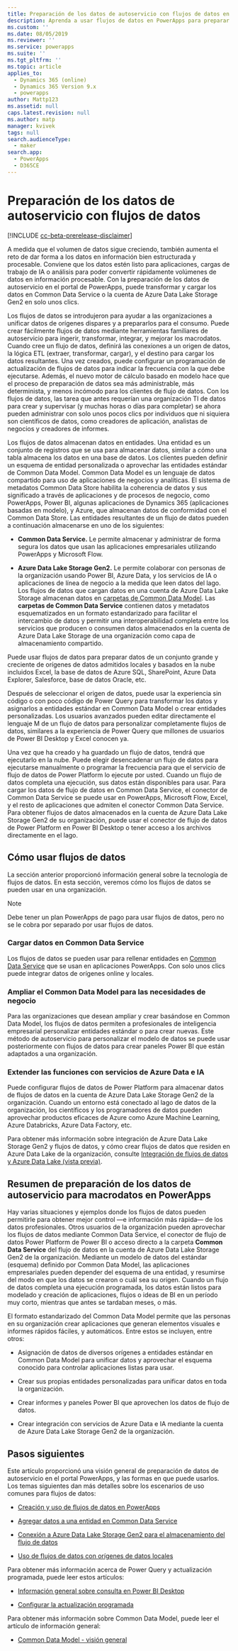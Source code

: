 ```yaml
---
title: Preparación de los datos de autoservicio con flujos de datos en PowerApps | MicrosoftDocs
description: Aprenda a usar flujos de datos en PowerApps para preparar los datos
ms.custom: ''
ms.date: 08/05/2019
ms.reviewer: ''
ms.service: powerapps
ms.suite: ''
ms.tgt_pltfrm: ''
ms.topic: article
applies_to:
  - Dynamics 365 (online)
  - Dynamics 365 Version 9.x
  - powerapps
author: Mattp123
ms.assetid: null
caps.latest.revision: null
ms.author: matp
manager: kvivek
tags: null
search.audienceType:
  - maker
search.app:
  - PowerApps
  - D365CE
---
```



<!--note from editor: I think "dataflows" should be lowercase based on this entry in the Microsoft style guide (scroll down to find dataflows): https://styleguides.azurewebsites.net/Styleguide/Read?id=2696&topicid=42299 -->



# <a name="self-service-data-prep-with-dataflows"></a>Preparación de los datos de autoservicio con flujos de datos
[!INCLUDE [cc-beta-prerelease-disclaimer](../../includes/cc-beta-prerelease-disclaimer.md)]

A medida que el volumen de datos sigue creciendo, también aumenta el reto de dar forma a los datos en información bien estructurada y procesable. Conviene que los datos estén listo para aplicaciones, cargas de trabajo de IA o análisis para poder convertir rápidamente volúmenes de datos en información procesable. Con la preparación de los datos de autoservicio en el portal de PowerApps, puede transformar y cargar los datos en Common Data Service o la cuenta de Azure Data Lake Storage Gen2 en solo unos clics.

Los flujos de datos se introdujeron para ayudar a las organizaciones a unificar datos de orígenes dispares y a prepararlos para el consumo. Puede crear fácilmente flujos de datos mediante herramientas familiares de autoservicio para ingerir, transformar, integrar, y mejorar los macrodatos. Cuando cree un flujo de datos, definirá las conexiones a un origen de datos, la lógica ETL (extraer, transformar, cargar), y el destino para cargar los datos resultantes. Una vez creados, puede configurar un programación de actualización de flujos de datos para indicar la frecuencia con la que debe ejecutarse. Además, el nuevo motor de cálculo basado en modelo hace que el proceso de preparación de datos sea más administrable, más determinista, y menos incómodo para los clientes de flujo de datos. Con los flujos de datos, las tarea que antes requerían una organización TI de datos para crear y supervisar (y muchas horas o días para completar) se ahora pueden administrar con solo unos pocos clics por individuos que ni siquiera son científicos de datos, como creadores de aplicación, analistas de negocios y creadores de informes.


Los flujos de datos almacenan datos en entidades. Una entidad es un conjunto de registros que se usa para almacenar datos, similar a cómo una tabla almacena los datos en una base de datos. Los clientes pueden definir un esquema de entidad personalizada o aprovechar las entidades estándar de Common Data Model.
Common Data Model es un lenguaje de datos compartido para uso de aplicaciones de negocios y analíticas. El sistema de metadatos Common Data Store habilita la coherencia de datos y sus significado a través de aplicaciones y de procesos de negocio, como PowerApps, Power BI, algunas aplicaciones de Dynamics 365 (aplicaciones basadas en modelo), y Azure, que almacenan datos de conformidad con el Common Data Store. Las entidades resultantes de un flujo de datos pueden a continuación almacenarse en uno de los siguientes:

-   **Common Data Service.** Le permite almacenar y administrar de forma segura los datos que usan las aplicaciones empresariales utilizando PowerApps y Microsoft Flow.

-   **Azure Data Lake Storage Gen2.** Le permite colaborar con personas de la organización usando Power BI, Azure Data, y los servicios de IA o aplicaciones de línea de negocio a la medida que leen datos del lago. Los flujos de datos que cargan datos en una cuenta de Azure Data Lake Storage almacenan datos en [carpetas de Common Data Model](https://go.microsoft.com/fwlink/?linkid=2045304). Las **carpetas de Common Data Service** contienen datos y metadatos esquematizados en un formato estandarizado para facilitar el intercambio de datos y permitir una interoperabilidad completa entre los servicios que producen o consumen datos almacenados en la cuenta de Azure Data Lake Storage de una organización como capa de almacenamiento compartido.

Puede usar flujos de datos para preparar datos de un conjunto grande y creciente de orígenes de datos admitidos locales y basados en la nube incluidos Excel, la base de datos de Azure SQL, SharePoint, Azure Data Explorer, Salesforce, base de datos Oracle, etc.

Después de seleccionar el origen de datos, puede usar la experiencia sin código o con poco código de Power Query para transformar los datos y asignarlos a entidades estándar en Common Data Model o crear entidades personalizadas. Los usuarios avanzados pueden editar directamente el lenguaje M de un flujo de datos para personalizar completamente flujos de datos, similares a la experiencia de Power Query que millones de usuarios de Power BI Desktop y Excel conocen ya.

Una vez que ha creado y ha guardado un flujo de datos, tendrá que ejecutarlo en la nube.
Puede elegir desencadenar un flujo de datos para ejecutarse manualmente o programar la frecuencia para que el servicio de flujo de datos de Power Platform lo ejecute por usted. Cuando un flujo de datos completa una ejecución, sus datos están disponibles para usar. Para cargar los datos de flujo de datos en Common Data Service, el conector de Common Data Service se puede usar en PowerApps, Microsoft Flow, Excel, y el resto de aplicaciones que admiten el conector Common Data Service. Para obtener flujos de datos almacenados en la cuenta de Azure Data Lake Storage Gen2 de su organización, puede usar el conector de flujo de datos de Power Platform en Power BI Desktop o tener acceso a los archivos directamente en el lago.

## <a name="how-to-use-dataflows"></a>Cómo usar flujos de datos
La sección anterior proporcionó información general sobre la tecnología de flujos de datos. En esta sección, veremos cómo los flujos de datos se pueden usar en una organización.

> [!NOTE]
> Debe tener un plan PowerApps de pago para usar flujos de datos, pero no se le cobra por separado por usar flujos de datos. 

### <a name="load-data-to-common-data-service"></a>Cargar datos en Common Data Service
Los flujos de datos se pueden usar para rellenar entidades en [Common Data Service](https://docs.microsoft.com/en-us/powerapps/maker/common-data-service/data-platform-intro) que se usan en aplicaciones PowerApps. Con solo unos clics puede integrar datos de orígenes online y locales.

<!--from editor: In the last sentence above, should it change to "...on-premises data sources." ? -->


### <a name="extend-the-common-data-model-for-your-business-needs"></a>Ampliar el Common Data Model para las necesidades de negocio
Para las organizaciones que desean ampliar y crear basándose en Common Data Model, los flujos de datos permiten a profesionales de inteligencia empresarial personalizar entidades estándar o para crear nuevas. Este método de autoservicio para personalizar el modelo de datos se puede usar posteriormente con flujos de datos para crear paneles Power BI que están adaptados a una organización.

### <a name="extend-your-capabilities-with-azure-data-and-ai-services"></a>Extender las funciones con servicios de Azure Data e IA
Puede configurar flujos de datos de Power Platform para almacenar datos de flujos de datos en la cuenta de Azure Data Lake Storage Gen2 de la organización. Cuando un entorno está conectado al lago de datos de la organización, los científicos y los programadores de datos pueden aprovechar productos eficaces de Azure como Azure Machine Learning, Azure Databricks, Azure Data Factory, etc.

Para obtener más información sobre integración de Azure Data Lake Storage Gen2 y flujos de datos, y cómo crear flujos de datos que residen en Azure Data Lake de la organización, consulte [Integración de flujos de datos y Azure Data Lake (vista previa)](/power-bi/service-dataflows-azure-data-lake-integration).

## <a name="summary-of-self-service-data-prep-for-big-data-in-powerapps"></a>Resumen de preparación de los datos de autoservicio para macrodatos en PowerApps
Hay varias situaciones y ejemplos donde los flujos de datos pueden permitirle para obtener mejor control —e información más rápida— de los datos profesionales. Otros usuarios de la organización pueden aprovechar los flujos de datos mediante Common Data Service, el conector de flujo de datos Power Platform de Power BI o acceso directo a la carpeta **Common Data Service** del flujo de datos en la cuenta de Azure Data Lake Storage Gen2 de la organización. Mediante un modelo de datos del estándar (esquema) definido por Common Data Model, las aplicaciones empresariales pueden depender del esquema de una entidad, y resumirse del modo en que los datos se crearon o cuál sea su origen. Cuando un flujo de datos completa una ejecución programada, los datos están listos para modelado y creación de aplicaciones, flujos o ideas de BI en un período muy corto, mientras que antes se tardaban meses, o más.

El formato estandarizado del Common Data Model permite que las personas en su organización crear aplicaciones que generan elementos visuales e informes rápidos fáciles, y automáticos. Entre estos se incluyen, entre otros:

-   Asignación de datos de diversos orígenes a entidades estándar en Common Data Model para unificar datos y aprovechar el esquema conocido para controlar aplicaciones listas para usar.

-   Crear sus propias entidades personalizadas para unificar datos en toda la organización.

-   Crear informes y paneles Power BI que aprovechen los datos de flujo de datos.

-   Crear integración con servicios de Azure Data e IA mediante la cuenta de Azure Data Lake Storage Gen2 de la organización.

## <a name="next-steps"></a>Pasos siguientes

Este artículo proporcionó una visión general de preparación de datos de autoservicio en el portal PowerApps, y las formas en que puede usarlos. Los temas siguientes dan más detalles sobre los escenarios de uso comunes para flujos de datos:

-   [Creación y uso de flujos de datos en PowerApps](https://go.microsoft.com/fwlink/?linkid=2100076)

-   [Agregar datos a una entidad en Common Data Service](https://go.microsoft.com/fwlink/?linkid=2100075)

-   [Conexión a Azure Data Lake Storage Gen2 para el almacenamiento del flujo de datos](https://go.microsoft.com/fwlink/?linkid=2099973)

-   [Uso de flujos de datos con orígenes de datos locales](https://go.microsoft.com/fwlink/?linkid=2100077)

Para obtener más información acerca de Power Query y actualización programada, puede leer estos artículos:

-   [Información general sobre consulta en Power BI Desktop](/power-bi/desktop-query-overview)

-   [Configurar la actualización programada](/power-bi/refresh-scheduled-refresh)

Para obtener más información sobre Common Data Model, puede leer el artículo de información general:

-   [Common Data Model - visión general](/powerapps/common-data-model/overview)

